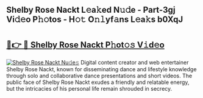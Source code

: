 ## Shelby Rose Nackt L𝚎a𝚔ed N𝚞𝚍e - Part-3gj Vi𝚍𝚎o P𝚑𝚘tos - H𝚘𝚝 O𝚗𝚕yf𝚊ns L𝚎a𝚔s b0XqJ

# <h2><a href="http://kf1qkf.oniu.top/?m=Shelby+Rose+Nackt">🔗👉 🔴 Shelby Rose Nackt P𝚑ot𝚘𝚜 V𝚒d𝚎o</a></h2>

[![Shelby Rose Nackt Nu𝚍e𝚜](https://i.imgur.com/0qMVB7G.gif)](http://kf1qkf.oniu.top/?m=Shelby+Rose+Nackt)
Digital content creator and web entertainer Shelby Rose Nackt, known for disseminating dance and lifestyle knowledge through solo and collaborative dance presentations and short videos. The public face of Shelby Rose Nackt exudes a friendly and relatable energy, but the intricacies of his personal life remain shrouded in secrecy.  
